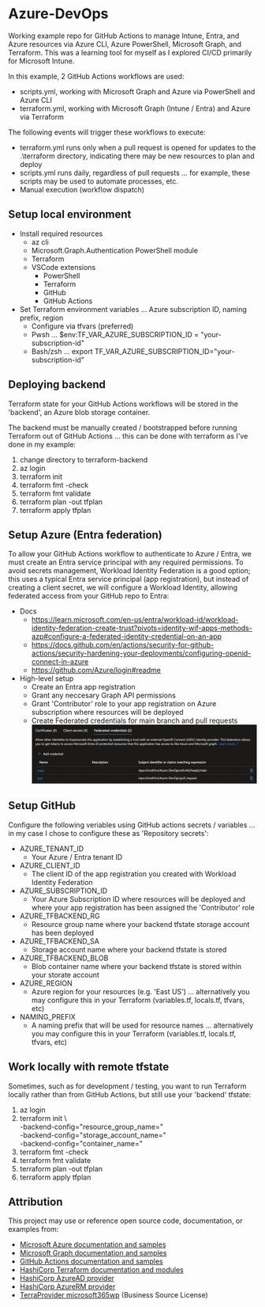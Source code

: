 # Azure-DevOps
Working example repo for GitHub Actions to manage Intune, Entra, and Azure resources via Azure CLI, Azure PowerShell, Microsoft Graph, and Terraform.  This was a learning tool for myself as I explored CI/CD primarily for Microsoft Intune.

In this example, 2 GitHub Actions workflows are used:
- scripts.yml, working with Microsoft Graph and Azure via PowerShell and Azure CLI
- terraform.yml, working with Microsoft Graph (Intune / Entra) and Azure via Terraform

The following events will trigger these workflows to execute:
- terraform.yml runs only when a pull request is opened for updates to the .\terraform directory, indicating there may be new resources to plan and deploy
- scripts.yml runs daily, regardless of pull requests ... for example, these scripts may be used to automate processes, etc.
- Manual execution (workflow dispatch)

## Setup local environment
- Install required resources
    - az cli
    - Microsoft.Graph.Authentication PowerShell module
    - Terraform
    - VSCode extensions
        - PowerShell
        - Terraform
        - GitHub
        - GitHub Actions
- Set Terraform environment variables ... Azure subscription ID, naming prefix, region
    - Configure via tfvars (preferred)
    - Pwsh ... $env:TF_VAR_AZURE_SUBSCRIPTION_ID = "your-subscription-id"
    - Bash/zsh ... export TF_VAR_AZURE_SUBSCRIPTION_ID="your-subscription-id"

## Deploying backend
Terraform state for your GitHub Actions workflows will be stored in the 'backend', an Azure blob storage container.

The backend must be manually created / bootstrapped before running Terraform out of GitHub Actions ... this can be done with terraform as I've done in my example:
1) change directory to terraform-backend
2) az login
3) terraform init
4) terraform fmt -check
5) terraform fmt validate
6) terraform plan -out tfplan
7) terraform apply tfplan

## Setup Azure (Entra federation)
To allow your GitHub Actions workflow to authenticate to Azure / Entra, we must create an Entra service principal with any required permissions.  To avoid secrets management,  Workload Identity Federation is a good option; this uses a typical Entra service principal (app registration), but instead of creating a client secret, we will configure a Workload Identity, allowing federated access from your GitHub repo to Entra:

- Docs
    - https://learn.microsoft.com/en-us/entra/workload-id/workload-identity-federation-create-trust?pivots=identity-wif-apps-methods-azp#configure-a-federated-identity-credential-on-an-app
    - https://docs.github.com/en/actions/security-for-github-actions/security-hardening-your-deployments/configuring-openid-connect-in-azure
    - https://github.com/Azure/login#readme
- High-level setup
    - Create an Entra app registration
    - Grant any neccesary Graph API permissions
    - Grant 'Contributor' role to your app registration on Azure subscription where resources will be deployed
    - Create Federated credentials for main branch and pull requests
    ![alt text](image.png)

## Setup GitHub
Configure the following veriables using GitHub actions secrets / variables ... in my case I chose to configure these as 'Repository secrets':
- AZURE_TENANT_ID
    - Your Azure / Entra tenant ID
- AZURE_CLIENT_ID
    - The client ID of the app registration you created with Workload Identity Federation
- AZURE_SUBSCRIPTION_ID
    - Your Azure Subscription ID where resources will be deployed and where your app registration has been assigned the 'Contributor' role
- AZURE_TFBACKEND_RG
    - Resource group name where your backend tfstate storage account has been deployed
- AZURE_TFBACKEND_SA
    - Storage account name where your backend tfstate is stored
- AZURE_TFBACKEND_BLOB
    - Blob container name where your backend tfstate is stored within your storate account
- AZURE_REGION
    - Azure region for your resources (e.g. 'East US') ... alternatively you may configure this in your Terraform (variables.tf, locals.tf, tfvars, etc)
- NAMING_PREFIX
    - A naming prefix that will be used for resource names ... alternatively you may configure this in your Terraform (variables.tf, locals.tf, tfvars, etc)

## Work locally with remote tfstate
Sometimes, such as for development / testing, you want to run Terraform locally rather than from GitHub Actions, but still use your 'backend' tfstate:
1) az login
2) terraform init \  
    -backend-config="resource_group_name=<backendResourceGroupName>" \
    -backend-config="storage_account_name=<backendStorageAccountName>" \
    -backend-config="container_name=<backendBlobContainerName>"
3) terraform fmt -check
4) terraform fmt validate
5) terraform plan -out tfplan
6) terraform apply tfplan

## Attribution
This project may use or reference open source code, documentation, or examples from:
- [Microsoft Azure documentation and samples](https://learn.microsoft.com/azure/)
- [Microsoft Graph documentation and samples](https://learn.microsoft.com/graph/)
- [GitHub Actions documentation and samples](https://docs.github.com/actions)
- [HashiCorp Terraform documentation and modules](https://registry.terraform.io/)
- [HashiCorp AzureAD provider](https://registry.terraform.io/providers/hashicorp/azuread/latest)
- [HashiCorp AzureRM provider](https://registry.terraform.io/providers/hashicorp/azurerm/latest)
- [TerraProvider microsoft365wp](https://github.com/terraprovider/terraform-provider-microsoft365wp) (Business Source License)
